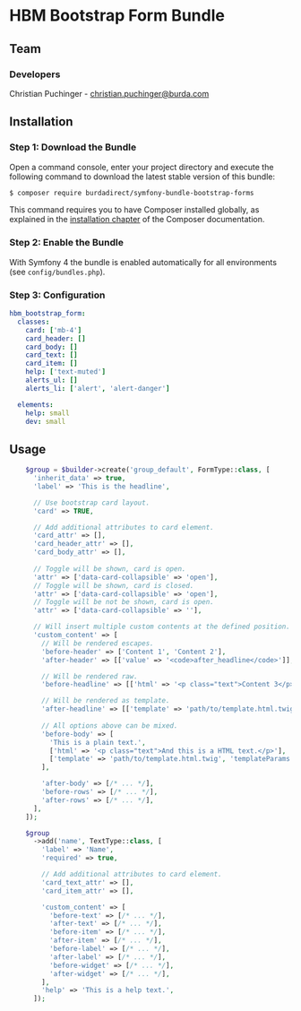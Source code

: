 # HBM Bootstrap Form Bundle

## Team

### Developers
Christian Puchinger - christian.puchinger@burda.com

## Installation

### Step 1: Download the Bundle

Open a command console, enter your project directory and execute the
following command to download the latest stable version of this bundle:

```bash
$ composer require burdadirect/symfony-bundle-bootstrap-forms
```

This command requires you to have Composer installed globally, as explained
in the [installation chapter](https://getcomposer.org/doc/00-intro.md)
of the Composer documentation.

### Step 2: Enable the Bundle

With Symfony 4 the bundle is enabled automatically for all environments (see `config/bundles.php`). 


### Step 3: Configuration

```yml
hbm_bootstrap_form:
  classes:
    card: ['mb-4']
    card_header: []
    card_body: []
    card_text: []
    card_item: []
    help: ['text-muted']
    alerts_ul: []
    alerts_li: ['alert', 'alert-danger']

  elements:
    help: small
    dev: small
```

## Usage

```php
    $group = $builder->create('group_default', FormType::class, [
      'inherit_data' => true,
      'label' => 'This is the headline',

      // Use bootstrap card layout.
      'card' => TRUE,

      // Add additional attributes to card element.
      'card_attr' => [],
      'card_header_attr' => [],
      'card_body_attr' => [],
 
      // Toggle will be shown, card is open.
      'attr' => ['data-card-collapsible' => 'open'],
      // Toggle will be shown, card is closed.
      'attr' => ['data-card-collapsible' => 'open'],
      // Toggle will be not be shown, card is open.
      'attr' => ['data-card-collapsible' => ''],

      // Will insert multiple custom contents at the defined position.
      'custom_content' => [
        // Will be rendered escapes.
        'before-header' => ['Content 1', 'Content 2'],
        'after-header' => [['value' => '<code>after_headline</code>']],

        // Will be rendered raw.
        'before-headline' => [['html' => '<p class="text">Content 3</p>']],

        // Will be rendered as template.
        'after-headline' => [['template' => 'path/to/template.html.twig', 'templateParams' => ['var1' => $var]]],
      
        // All options above can be mixed.
        'before-body' => [
          'This is a plain text.',
          ['html' => '<p class="text">And this is a HTML text.</p>'],
          ['template' => 'path/to/template.html.twig', 'templateParams' => ['obj' => $obj]]
        ],

        'after-body' => [/* ... */],
        'before-rows' => [/* ... */],
        'after-rows' => [/* ... */],
      ],
    ]);

    $group
      ->add('name', TextType::class, [
        'label' => 'Name',
        'required' => true,

        // Add additional attributes to card element.
        'card_text_attr' => [],
        'card_item_attr' => [],

        'custom_content' => [
          'before-text' => [/* ... */],
          'after-text' => [/* ... */],
          'before-item' => [/* ... */],
          'after-item' => [/* ... */],
          'before-label' => [/* ... */],
          'after-label' => [/* ... */],
          'before-widget' => [/* ... */],
          'after-widget' => [/* ... */],
        ],
        'help' => 'This is a help text.',
      ]);
```
